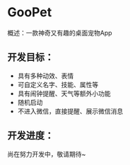 # GooPet
概述：一款神奇又有趣的桌面宠物App
## 开发目标：
- 具有多种动效、表情
- 可自定义名字、技能、属性等
- 具有闹钟提醒、天气等额外小功能
- 随机启动
- 不进入微信，直接提醒、展示微信消息

## 开发进度：
尚在努力开发中，敬请期待~
